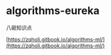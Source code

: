 # algorithms-eureka

八砸知识点

[https://zqholi.gitbook.io/algorithms-ml/](https://zqholi.gitbook.io/algorithms-ml/)

